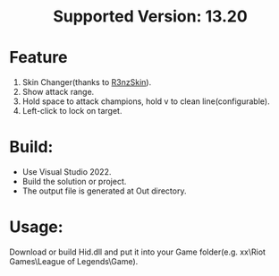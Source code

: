 <h1 align="center">Supported Version: 13.20</h1>

# Feature
1. Skin Changer(thanks to [R3nzSkin](https://github.com/R3nzTheCodeGOD/R3nzSkin)).
1. Show attack range.
1. Hold space to attack champions, hold v to clean line(configurable).
1. Left-click to lock on target.

# Build:

+ Use Visual Studio 2022.
+ Build the solution or project.
+ The output file is generated at Out directory.

# Usage:

Download or build Hid.dll and put it into your Game folder(e.g. xx\Riot Games\League of Legends\Game).